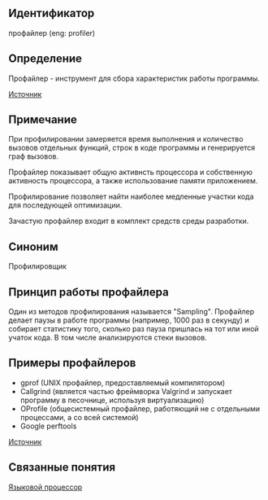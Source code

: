 ## Идентификатор
профайлер (eng: profiler)


## Определение
Профайлер - инструмент для сбора характеристик работы программы.

[Источник](https://www.metatrader5.com/ru/metaeditor/help/development/profiling)


## Примечание
При профилировании замеряется время выполнения и количество вызовов отдельных функций, строк в коде программы и генерируется граф вызовов.

Профайлер показывает общую активнсть процессора и собственную активность процессора, а также использование памяти приложением.

Профилирование позволяет найти наиболее медленные участки кода для последующей оптимизации.

Зачастую профайлер входит в комплект средств среды разработки.


## Синоним
Профилировщик


## Принцип работы профайлера
Один из методов профилирования называется "Sampling". Профайлер делает паузы в работе программы (например, 1000 раз в секунду)
и собирает статистику того, сколько раз пауза пришлась на тот или иной учаток кода. В том числе анализируются стеки вызовов.


## Примеры профайлеров
- gprof (UNIX профайлер, предоставляемый компилятором)
- Callgrind (является частью фреймворка Valgrind и запускает программу в песочнице, используя виртуализацию)
- OProfile (общесистемный профайлер, работяющий не с отдельными процессами, а со всей системой)
- Google perftools

[Источник](https://habr.com/ru/post/167837/)


## Связанные понятия
[Языковой процессор](language_processor.md)
